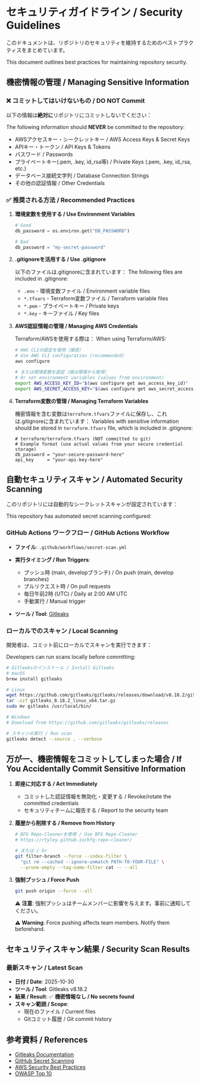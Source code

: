 # セキュリティガイドライン / Security Guidelines

このドキュメントは、リポジトリのセキュリティを維持するためのベストプラクティスをまとめています。

This document outlines best practices for maintaining repository security.

## 機密情報の管理 / Managing Sensitive Information

### ❌ コミットしてはいけないもの / DO NOT Commit

以下の情報は**絶対に**リポジトリにコミットしないでください：

The following information should **NEVER** be committed to the repository:

- AWSアクセスキー・シークレットキー / AWS Access Keys & Secret Keys
- APIキー・トークン / API Keys & Tokens
- パスワード / Passwords
- プライベートキー(.pem, .key, id_rsa等) / Private Keys (.pem, .key, id_rsa, etc.)
- データベース接続文字列 / Database Connection Strings
- その他の認証情報 / Other Credentials

### ✅ 推奨される方法 / Recommended Practices

1. **環境変数を使用する / Use Environment Variables**
   ```python
   # Good
   db_password = os.environ.get("DB_PASSWORD")
   
   # Bad
   db_password = "my-secret-password"
   ```

2. **.gitignoreを活用する / Use .gitignore**
   
   以下のファイルは.gitignoreに含まれています：
   The following files are included in .gitignore:
   - `.env` - 環境変数ファイル / Environment variable files
   - `*.tfvars` - Terraform変数ファイル / Terraform variable files
   - `*.pem` - プライベートキー / Private keys
   - `*.key` - キーファイル / Key files

3. **AWS認証情報の管理 / Managing AWS Credentials**
   
   Terraform/AWSを使用する際は：
   When using Terraform/AWS:
   ```bash
   # AWS CLIの設定を使用（推奨）
   # Use AWS CLI configuration (recommended)
   aws configure
   
   # または環境変数を設定（値は環境から取得）
   # Or set environment variables (values from environment)
   export AWS_ACCESS_KEY_ID="$(aws configure get aws_access_key_id)"
   export AWS_SECRET_ACCESS_KEY="$(aws configure get aws_secret_access_key)"
   ```

4. **Terraform変数の管理 / Managing Terraform Variables**
   
   機密情報を含む変数は`terraform.tfvars`ファイルに保存し、これは.gitignoreに含まれています：
   Variables with sensitive information should be stored in `terraform.tfvars` file, which is included in .gitignore:
   ```hcl
   # terraform/terraform.tfvars (NOT committed to git)
   # Example format (use actual values from your secure credential storage)
   db_password = "your-secure-password-here"
   api_key     = "your-api-key-here"
   ```

## 自動セキュリティスキャン / Automated Security Scanning

このリポジトリには自動的なシークレットスキャンが設定されています：

This repository has automated secret scanning configured:

### GitHub Actions ワークフロー / GitHub Actions Workflow

- **ファイル**: `.github/workflows/secret-scan.yml`
- **実行タイミング / Run Triggers**:
  - プッシュ時 (main, developブランチ) / On push (main, develop branches)
  - プルリクエスト時 / On pull requests
  - 毎日午前2時 (UTC) / Daily at 2:00 AM UTC
  - 手動実行 / Manual trigger

- **ツール / Tool**: [Gitleaks](https://github.com/gitleaks/gitleaks)

### ローカルでのスキャン / Local Scanning

開発者は、コミット前にローカルでスキャンを実行できます：

Developers can run scans locally before committing:

```bash
# Gitleaksのインストール / Install Gitleaks
# macOS
brew install gitleaks

# Linux
wget https://github.com/gitleaks/gitleaks/releases/download/v8.18.2/gitleaks_8.18.2_linux_x64.tar.gz
tar -xzf gitleaks_8.18.2_linux_x64.tar.gz
sudo mv gitleaks /usr/local/bin/

# Windows
# Download from https://github.com/gitleaks/gitleaks/releases

# スキャンの実行 / Run scan
gitleaks detect --source . --verbose
```

## 万が一、機密情報をコミットしてしまった場合 / If You Accidentally Commit Sensitive Information

1. **即座に対応する / Act Immediately**
   - コミットした認証情報を無効化・変更する / Revoke/rotate the committed credentials
   - セキュリティチームに報告する / Report to the security team

2. **履歴から削除する / Remove from History**
   ```bash
   # BFG Repo-Cleanerを使用 / Use BFG Repo-Cleaner
   # https://rtyley.github.io/bfg-repo-cleaner/
   
   # または / Or
   git filter-branch --force --index-filter \
     "git rm --cached --ignore-unmatch PATH-TO-YOUR-FILE" \
     --prune-empty --tag-name-filter cat -- --all
   ```

3. **強制プッシュ / Force Push**
   ```bash
   git push origin --force --all
   ```

   ⚠️ **注意**: 強制プッシュはチームメンバーに影響を与えます。事前に通知してください。
   
   ⚠️ **Warning**: Force pushing affects team members. Notify them beforehand.

## セキュリティスキャン結果 / Security Scan Results

### 最新スキャン / Latest Scan

- **日付 / Date**: 2025-10-30
- **ツール / Tool**: Gitleaks v8.18.2
- **結果 / Result**: ✅ **機密情報なし / No secrets found**
- **スキャン範囲 / Scope**: 
  - 現在のファイル / Current files
  - Gitコミット履歴 / Git commit history

## 参考資料 / References

- [Gitleaks Documentation](https://github.com/gitleaks/gitleaks)
- [GitHub Secret Scanning](https://docs.github.com/en/code-security/secret-scanning/about-secret-scanning)
- [AWS Security Best Practices](https://aws.amazon.com/security/security-learning/)
- [OWASP Top 10](https://owasp.org/www-project-top-ten/)
